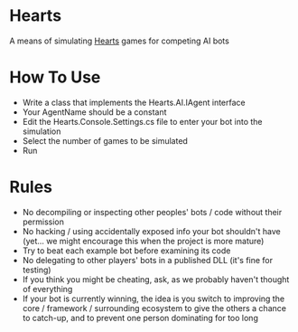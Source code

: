 # Hearts
A means of simulating [Hearts](https://en.wikipedia.org/wiki/Hearts) games for competing AI bots

# How To Use

* Write a class that implements the Hearts.AI.IAgent interface
* Your AgentName should be a constant
* Edit the Hearts.Console.Settings.cs file to enter your bot into the simulation
* Select the number of games to be simulated
* Run

# Rules

* No decompiling or inspecting other peoples' bots / code without their permission
* No hacking / using accidentally exposed info your bot shouldn't have (yet... we might encourage this when the project is more mature)
* Try to beat each example bot before examining its code
* No delegating to other players' bots in a published DLL (it's fine for testing)
* If you think you might be cheating, ask, as we probably haven't thought of everything
* If your bot is currently winning, the idea is you switch to improving the core / framework / surrounding ecosystem to give the others a chance to catch-up, and to prevent one person dominating for too long
